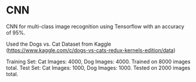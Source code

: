 # CNN
CNN for multi-class image recognition using Tensorflow with an accuracy of 95%.  

Used the Dogs vs. Cat Dataset from Kaggle (https://www.kaggle.com/c/dogs-vs-cats-redux-kernels-edition/data)

Training Set: Cat Images: 4000, Dog Images: 4000. Trained on 8000 images total. 
Test Set: Cat Images: 1000, Dog Images: 1000. Tested on 2000 images total.
